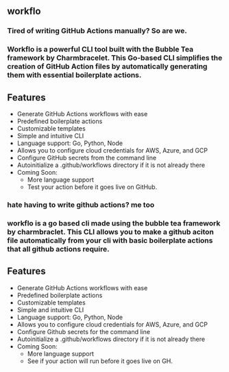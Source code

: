 ## workflo
### Tired of writing GitHub Actions manually? So are we.

### Workflo is a powerful CLI tool built with the Bubble Tea framework by Charmbracelet. This Go-based CLI simplifies the creation of GitHub Action files by automatically generating them with essential boilerplate actions.

## Features

- Generate GitHub Actions workflows with ease
- Predefined boilerplate actions
- Customizable templates
- Simple and intuitive CLI
- Language support: Go, Python, Node
- Allows you to configure cloud credentials for AWS, Azure, and GCP
- Configure GitHub secrets from the command line 
- Autoinitialize a .github/workflows directory if it is not already there
- Coming Soon:
    - More language support
    - Test your action before it goes live on GitHub.
### hate having to write github actions? me too

### workflo is a go based cli made using the bubble tea framework by charmbraclet.  This CLI allows you to make a github aciton file automatically from your cli with basic boilerplate actions that all github actions require. 

## Features

- Generate GitHub Actions workflows with ease
- Predefined boilerplate actions
- Customizable templates
- Simple and intuitive CLI
- Language support: Go, Python, Node
- Allows you to configure cloud credentials for AWS, Azure, and GCP
- Configure Github secrets for the command line 
- Autoinitialize a .github/workflows directory if it is not already there
- Coming Soon:
    - More language support
    - See if your action will run before it goes live on GH.

